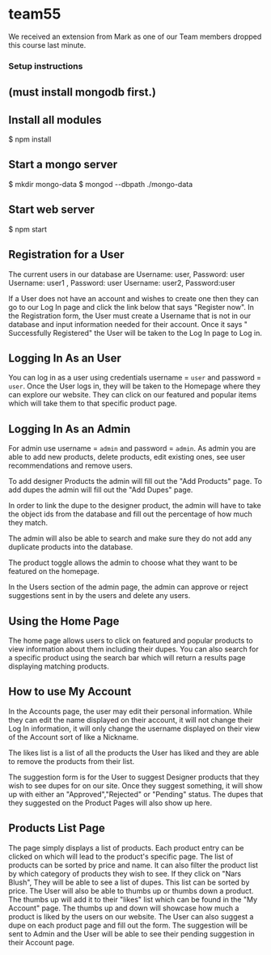 # team55

We received an extension from Mark as one of our Team members dropped this course last minute. 

### Setup instructions
## (must install mongodb first.)

## Install all modules
$ npm install

## Start a mongo server
$ mkdir mongo-data
$ mongod --dbpath ./mongo-data

## Start web server
$ npm start

## Registration for a User

The current users in our database are 
Username: user, Password: user 
Username: user1 , Password: user
Username: user2, Password:user

If a User does not have an account and wishes to create one then they can go to our Log In page and click the link below that says "Register now". In the Registration form, the User must create a Username that is not in our database and input information needed for their account. Once it says " Successfully Registered" the User will be taken to the Log In page to Log in. 


## Logging In As an User
You can log in as a user using credentials username = `user` and password = `user`. Once the User logs in, they will be taken to the Homepage where they can explore our website. They can click on our featured and popular items which will take them to that specific product page. 


## Logging In As an Admin

 For admin use username = `admin` and password = `admin`. As admin you are able to add new products, delete products, edit existing ones, see user recommendations and remove users.

To add designer Products the admin will fill out the "Add Products" page.
To add dupes the admin will fill out the "Add Dupes" page.

In order to link the dupe to the designer product, the admin will have to take the object ids from the database and fill out the percentage of how much they match. 

The admin will also be able to search and make sure they do not add any duplicate products into the database.

The product toggle allows the admin to choose what they want to be featured on the homepage. 

In the Users section of the admin page, the admin can approve or reject suggestions sent in by the users and delete any users. 


## Using the Home Page

The home page allows users to click on featured and popular products to view information about them including their dupes. You can also search for a specific product using the search bar which will return a results page displaying matching products.

## How to use My Account

In the Accounts page, the user may edit their personal information. While they can edit the name displayed on their account, it will not change their Log In information, it will only change the username displayed on their view of the Account sort of like a Nickname. 

The likes list is a list of all the products the User has liked and they are able to remove the products from their list. 

The suggestion form is for the User to suggest Designer products that they wish to see dupes for on our site. Once they suggest something, it will show up with either an "Approved","Rejected" or "Pending" status. The dupes that they suggested on the Product Pages will also show up here. 


## Products List Page

The page simply displays a list of products. Each product entry can be clicked on which will lead to the product's specific page. The list of products can be sorted by price and name. It can also filter the product list by which category of products they wish to see. If they click on "Nars Blush", They will be able to see a list of dupes. This list can be sorted by price. The User will also be able to thumbs up or thumbs down a product. The thumbs up will add it to their "likes" list which can be found in the "My Account" page. The thumbs up and down will showcase how much a product is liked by the users on our website. The User can also suggest a dupe on each product page and fill out the form. The suggestion will be sent to Admin and the User will be able to see their pending suggestion in their Account page. 
